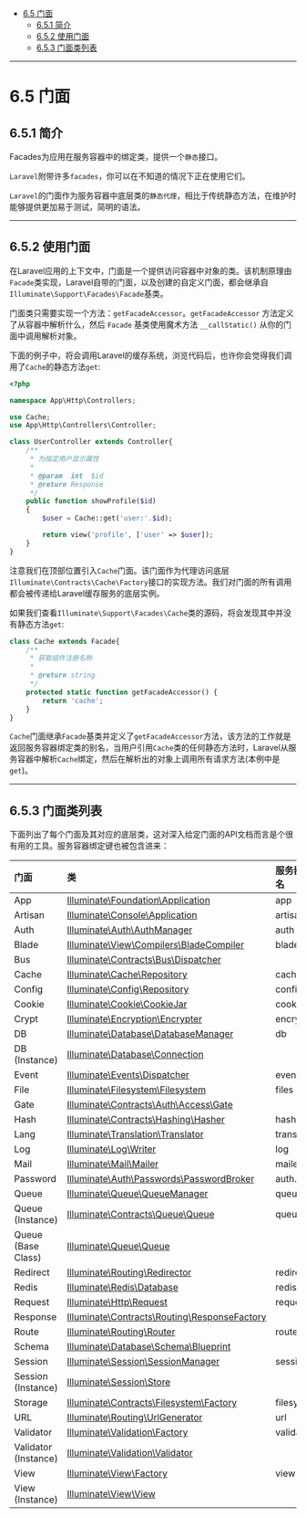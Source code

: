 <!--toc-->

- [6.5 门面](#65-门面)
	- [6.5.1 简介](#651-简介)
	- [6.5.2 使用门面](#652-使用门面)
	- [6.5.3 门面类列表](#653-门面类列表)

<!-- tocstop -->

----

# 6.5 门面

## 6.5.1 简介

Facades为应用在服务容器中的绑定类，提供一个`静态`接口。

`Laravel`附带许多`facades`，你可以在不知道的情况下正在使用它们。

`Laravel`的门面作为服务容器中底层类的`静态代理`，相比于传统静态方法，在维护时能够提供更加易于测试，简明的语法。

--------------------------------------------------------------------------------

## 6.5.2 使用门面

在Laravel应用的上下文中，门面是一个提供访问容器中对象的类。该机制原理由`Facade`类实现，Laravel自带的门面，以及创建的自定义门面，都会继承自`Illuminate\Support\Facades\Facade`基类。

门面类只需要实现一个方法：`getFacadeAccessor`。`getFacadeAccessor` 方法定义了从容器中解析什么，然后 `Facade` 基类使用魔术方法 `__callStatic()` 从你的门面中调用解析对象。

下面的例子中，将会调用Laravel的缓存系统，浏览代码后，也许你会觉得我们调用了`Cache`的静态方法`get`:

```php
<?php

namespace App\Http\Controllers;

use Cache;
use App\Http\Controllers\Controller;

class UserController extends Controller{
    /**
     * 为指定用户显示属性
     *
     * @param  int  $id
     * @return Response
     */
    public function showProfile($id)
    {
        $user = Cache::get('user:'.$id);

        return view('profile', ['user' => $user]);
    }
}
```

注意我们在顶部位置引入`Cache`门面。该门面作为代理访问底层`Illuminate\Contracts\Cache\Factory`接口的实现方法。我们对门面的所有调用都会被传递给Laravel缓存服务的底层实例。

如果我们查看`Illuminate\Support\Facades\Cache`类的源码，将会发现其中并没有静态方法`get`:

```php
class Cache extends Facade{
    /**
     * 获取组件注册名称
     *
     * @return string
     */
    protected static function getFacadeAccessor() {
        return 'cache';
    }
}
```

`Cache`门面继承`Facade`基类并定义了`getFacadeAccessor`方法，该方法的工作就是返回服务容器绑定类的别名，当用户引用`Cache`类的任何静态方法时，Laravel从服务容器中解析`Cache`绑定，然后在解析出的对象上调用所有请求方法(本例中是`get`)。

--------------------------------------------------------------------------------

## 6.5.3 门面类列表

下面列出了每个门面及其对应的底层类，这对深入给定门面的API文档而言是个很有用的工具。服务容器绑定键也被包含进来：

门面                   | 类                                                                                                                             | 服务器绑定别名
:------------------- | :---------------------------------------------------------------------------------------------------------------------------- | :-------------
App                  | [Illuminate\Foundation\Application](https://laravel.com/api/5.2/Illuminate/Foundation/Application.html)                       | app
Artisan              | [Illuminate\Console\Application](https://laravel.com/api/5.2/Illuminate/Contracts/Console/Kernel.html)                        | artisan
Auth                 | [Illuminate\Auth\AuthManager](https://laravel.com/api/5.2/Illuminate/Auth/AuthManager.html)                                   | auth
Blade                | [Illuminate\View\Compilers\BladeCompiler](https://laravel.com/api/5.2/Illuminate/View/Compilers/BladeCompiler.html)           | blade.compiler
Bus                  | [Illuminate\Contracts\Bus\Dispatcher](https://laravel.com/api/5.2/Illuminate/Contracts/Bus/Dispatcher.html)                   |
Cache                | [Illuminate\Cache\Repository](https://laravel.com/api/5.2/Illuminate/Cache/Repository.html)                                   | cache
Config               | [Illuminate\Config\Repository](https://laravel.com/api/5.2/Illuminate/Config/Repository.html)                                 | config
Cookie               | [Illuminate\Cookie\CookieJar](https://laravel.com/api/5.2/Illuminate/Cookie/CookieJar.html)                                   | cookie
Crypt                | [Illuminate\Encryption\Encrypter](https://laravel.com/api/5.2/Illuminate/Encryption/Encrypter.html)                           | encrypter
DB                   | [Illuminate\Database\DatabaseManager](https://laravel.com/api/5.2/Illuminate/Database/DatabaseManager.html)                   | db
DB (Instance)        | [Illuminate\Database\Connection](https://laravel.com/api/5.2/Illuminate/Database/Connection.html)                             |
Event                | [Illuminate\Events\Dispatcher](https://laravel.com/api/5.2/Illuminate/Events/Dispatcher.html)                                 | events
File                 | [Illuminate\Filesystem\Filesystem](https://laravel.com/api/5.2/Illuminate/Filesystem/Filesystem.html)                         | files
Gate                 | [Illuminate\Contracts\Auth\Access\Gate](https://laravel.com/api/5.1/Illuminate/Contracts/Auth/Access/Gate.html)               |
Hash                 | [Illuminate\Contracts\Hashing\Hasher](http://laravel.com/api/5.2/Illuminate/Contracts/Hashing/Hasher.html)                    | hash
Lang                 | [Illuminate\Translation\Translator](https://laravel.com/api/5.2/Illuminate/Translation/Translator.html)                       | translator
Log                  | [Illuminate\Log\Writer](https://laravel.com/api/5.2/Illuminate/Log/Writer.html)                                               | log
Mail                 | [Illuminate\Mail\Mailer](https://laravel.com/api/5.2/Illuminate/Mail/Mailer.html)                                             | mailer
Password             | [Illuminate\Auth\Passwords\PasswordBroker](https://laravel.com/api/5.2/Illuminate/Auth/Passwords/PasswordBroker.html)         | auth.password
Queue                | [Illuminate\Queue\QueueManager](https://laravel.com/api/5.2/Illuminate/Queue/QueueManager.html)                               | queue
Queue (Instance)     | [Illuminate\Contracts\Queue\Queue](https://laravel.com/api/5.2/Illuminate/Contracts/Queue/Queue.html)                         | queue
Queue (Base Class)   | [Illuminate\Queue\Queue](http://laravel.com/api/5.2/Illuminate/Queue/Queue.html)                                              |
Redirect             | [Illuminate\Routing\Redirector](https://laravel.com/api/5.2/Illuminate/Routing/Redirector.html)                               | redirect
Redis                | [Illuminate\Redis\Database](https://laravel.com/api/5.2/Illuminate/Redis/Database.html)                                       | redis
Request              | [Illuminate\Http\Request](https://laravel.com/api/5.2/Illuminate/Http/Request.html)                                           | request
Response             | [Illuminate\Contracts\Routing\ResponseFactory](https://laravel.com/api/5.2/Illuminate/Contracts/Routing/ResponseFactory.html) |
Route                | [Illuminate\Routing\Router](https://laravel.com/api/5.2/Illuminate/Routing/Router.html)                                       | router
Schema               | [Illuminate\Database\Schema\Blueprint](https://laravel.com/api/5.2/Illuminate/Database/Schema/Blueprint.html)                 |
Session              | [Illuminate\Session\SessionManager](https://laravel.com/api/5.2/Illuminate/Session/SessionManager.html)                       | session
Session (Instance)   | [Illuminate\Session\Store](https://laravel.com/api/5.2/Illuminate/Session/Store.html)                                         |
Storage              | [Illuminate\Contracts\Filesystem\Factory](https://laravel.com/api/5.2/Illuminate/Contracts/Filesystem/Factory.html)           | filesystem
URL                  | [Illuminate\Routing\UrlGenerator](https://laravel.com/api/5.2/Illuminate/Routing/UrlGenerator.html)                           | url
Validator            | [Illuminate\Validation\Factory](https://laravel.com/api/5.2/Illuminate/Validation/Factory.html)                               | validator
Validator (Instance) | [Illuminate\Validation\Validator](https://laravel.com/api/5.2/Illuminate/Validation/Validator.html)                           |
View                 | [Illuminate\View\Factory](https://laravel.com/api/5.2/Illuminate/View/Factory.html)                                           | view
View (Instance)      | [Illuminate\View\View](https://laravel.com/api/5.2/Illuminate/View/View.html)                                                 |
